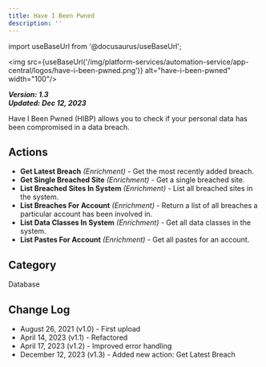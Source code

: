 ```yaml
---
title: Have I Been Pwned
description: ''
---
```

import useBaseUrl from '@docusaurus/useBaseUrl';

<img src={useBaseUrl('/img/platform-services/automation-service/app-central/logos/have-i-been-pwned.png')} alt="have-i-been-pwned" width="100"/>

***Version: 1.3  
Updated: Dec 12, 2023***

Have I Been Pwned (HIBP) allows you to check if your personal data has been compromised in a data breach.

## Actions

* **Get Latest Breach** *(Enrichment)* - Get the most recently added breach.
* **Get Single Breached Site** *(Enrichment)* - Get a single breached site.
* **List Breached Sites In System** *(Enrichment)* - List all breached sites in the system.
* **List Breaches For Account** *(Enrichment)* - Return a list of all breaches a particular account has been involved in.
* **List Data Classes In System** *(Enrichment)* - Get all data classes in the system.
* **List Pastes For Account** *(Enrichment)* - Get all pastes for an account.

## Category

Database

## Change Log

* August 26, 2021 (v1.0) - First upload
* April 14, 2023 (v1.1) - Refactored
* April 17, 2023 (v1.2) - Improved error handling
* December 12, 2023 (v1.3) - Added new action: Get Latest Breach
